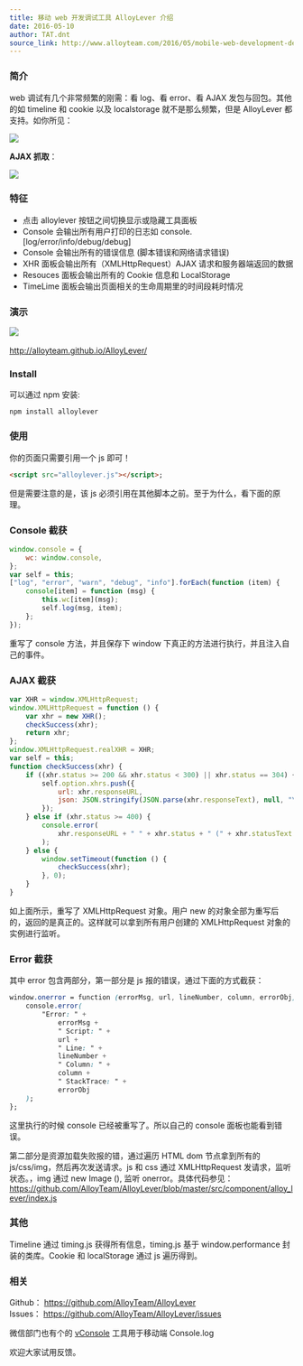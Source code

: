 ```yaml
---
title: 移动 web 开发调试工具 AlloyLever 介绍
date: 2016-05-10
author: TAT.dnt
source_link: http://www.alloyteam.com/2016/05/mobile-web-development-debugging-tools-alloylever-introduced/
---
```


<!-- {% raw %} - for jekyll -->

### 简介

web 调试有几个非常频繁的刚需：看 log、看 error、看 AJAX 发包与回包。其他的如 timeline 和 cookie 以及 localstorage 就不是那么频繁，但是 AlloyLever 都支持。如你所见：

![](http://www.alloyteam.com/wp-content/uploads/2016/05/alloylever2.png)

**AJAX 抓取**：

![](http://www.alloyteam.com/wp-content/uploads/2016/05/ajax.png)

### 特征

-   点击 alloylever 按钮之间切换显示或隐藏工具面板
-   Console 会输出所有用户打印的日志如 console.\[log/error/info/debug/debug]
-   Console 会输出所有的错误信息 (脚本错误和网络请求错误)
-   XHR 面板会输出所有（XMLHttpRequest）AJAX 请求和服务器端返回的数据
-   Resouces 面板会输出所有的 Cookie 信息和 LocalStorage
-   TimeLime 面板会输出页面相关的生命周期里的时间段耗时情况

### 演示

[![](http://www.alloyteam.com/wp-content/uploads/2016/05/alloylever-150x150.png)](http://www.alloyteam.com/wp-content/uploads/2016/05/alloylever-150x150.png)​

<http://alloyteam.github.io/AlloyLever/>

### Install

可以通过 npm 安装:

    npm install alloylever

### 使用

你的页面只需要引用一个 js 即可！

```html
<script src="alloylever.js"></script>;
```

但是需要注意的是，该 js 必须引用在其他脚本之前。至于为什么，看下面的原理。

### Console 截获

```javascript
window.console = {
    wc: window.console,
};
var self = this;
["log", "error", "warn", "debug", "info"].forEach(function (item) {
    console[item] = function (msg) {
        this.wc[item](msg);
        self.log(msg, item);
    };
});
```

重写了 console 方法，并且保存下 window 下真正的方法进行执行，并且注入自己的事件。

### AJAX 截获

```javascript
var XHR = window.XMLHttpRequest;
window.XMLHttpRequest = function () {
    var xhr = new XHR();
    checkSuccess(xhr);
    return xhr;
};
window.XMLHttpRequest.realXHR = XHR;
var self = this;
function checkSuccess(xhr) {
    if ((xhr.status >= 200 && xhr.status < 300) || xhr.status == 304) {
        self.option.xhrs.push({
            url: xhr.responseURL,
            json: JSON.stringify(JSON.parse(xhr.responseText), null, "\t"),
        });
    } else if (xhr.status >= 400) {
        console.error(
            xhr.responseURL + " " + xhr.status + " (" + xhr.statusText + ")"
        );
    } else {
        window.setTimeout(function () {
            checkSuccess(xhr);
        }, 0);
    }
}
```

如上面所示，重写了 XMLHttpRequest 对象。用户 new 的对象全部为重写后的，返回的是真正的。这样就可以拿到所有用户创建的 XMLHttpRequest 对象的实例进行监听。

### Error 截获

其中 error 包含两部分，第一部分是 js 报的错误，通过下面的方式截获：

```css
window.onerror = function (errorMsg, url, lineNumber, column, errorObj) {
    console.error(
        "Error: " +
            errorMsg +
            " Script: " +
            url +
            " Line: " +
            lineNumber +
            " Column: " +
            column +
            " StackTrace: " +
            errorObj
    );
};
```

这里执行的时候 console 已经被重写了。所以自己的 console 面板也能看到错误。

第二部分是资源加载失败报的错，通过遍历 HTML dom 节点拿到所有的 js/css/img，然后再次发送请求。js 和 css 通过 XMLHttpRequest 发请求，监听状态。，img 通过 new Image (), 监听 onerror。具体代码参见： <https://github.com/AlloyTeam/AlloyLever/blob/master/src/component/alloy_lever/index.js>

### 其他

Timeline 通过 timing.js 获得所有信息，timing.js 基于 window.performance 封装的类库。Cookie 和 localStorage 通过 js 遍历得到。

### 相关

Github： <https://github.com/AlloyTeam/AlloyLever>  
Issues： <https://github.com/AlloyTeam/AlloyLever/issues>

微信部门也有个的 [vConsole](https://github.com/WechatFE/vConsole) 工具用于移动端 Console.log

欢迎大家试用反馈。


<!-- {% endraw %} - for jekyll -->